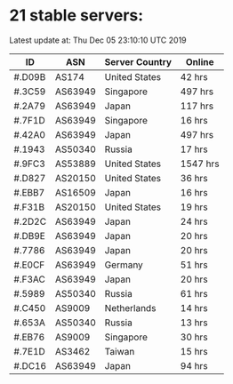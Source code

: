 # 21 stable servers:

Latest update at: Thu Dec 05 23:10:10 UTC 2019

| ID | ASN | Server Country | Online |
| -- | --- | -------------- | ------ |
| #.D09B | AS174 | United States | 42 hrs |
| #.3C59 | AS63949 | Singapore | 497 hrs |
| #.2A79 | AS63949 | Japan | 117 hrs |
| #.7F1D | AS63949 | Singapore | 16 hrs |
| #.42A0 | AS63949 | Japan | 497 hrs |
| #.1943 | AS50340 | Russia | 17 hrs |
| #.9FC3 | AS53889 | United States | 1547 hrs |
| #.D827 | AS20150 | United States | 36 hrs |
| #.EBB7 | AS16509 | Japan | 16 hrs |
| #.F31B | AS20150 | United States | 19 hrs |
| #.2D2C | AS63949 | Japan | 24 hrs |
| #.DB9E | AS63949 | Japan | 20 hrs |
| #.7786 | AS63949 | Japan | 20 hrs |
| #.E0CF | AS63949 | Germany | 51 hrs |
| #.F3AC | AS63949 | Japan | 20 hrs |
| #.5989 | AS50340 | Russia | 61 hrs |
| #.C450 | AS9009 | Netherlands | 14 hrs |
| #.653A | AS50340 | Russia | 13 hrs |
| #.EB76 | AS9009 | Singapore | 30 hrs |
| #.7E1D | AS3462 | Taiwan | 15 hrs |
| #.DC16 | AS63949 | Japan | 94 hrs |

